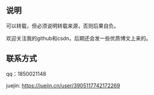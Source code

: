## 说明

可以转载，但必须说明转载来源，否则后果自负。

欢迎关注我的github和csdn，后期还会发一些优质博文上来的。

## 联系方式

qq：1850021148

juejin: <https://juejin.cn/user/3905117742172269>
